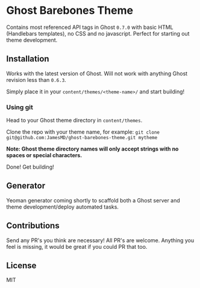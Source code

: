# Ghost Barebones Theme

Contains most referenced API tags in Ghost `0.7.0` with basic HTML (Handlebars templates), no CSS and no javascript.
Perfect for starting out theme development.

## Installation
Works with the latest version of Ghost. Will not work with anything Ghost revision less than `0.6.3`. 

Simply place it in your `content/themes/<theme-name>/` and start building!

### Using git
Head to your Ghost theme directory in `content/themes`.

Clone the repo with your theme name, for example:
```git clone git@github.com:JamesMD/ghost-barebones-theme.git mytheme```

**Note: Ghost theme directory names will only accept strings with no spaces or special characters.**

Done! Get building!

## Generator
Yeoman generator coming shortly to scaffold both a Ghost server and theme development/deploy automated tasks.

## Contributions

Send any PR's you think are necessary! All PR's are welcome. Anything you feel is missing, it would be great if you could PR that too.

## License

MIT